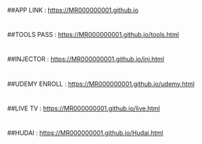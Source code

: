 ##APP LINK : https://MR000000001.github.io
#
#
##TOOLS PASS : https://MR000000001.github.io/tools.html
#
#
##INJECTOR : https://MR000000001.github.io/inj.html
#
#
##UDEMY ENROLL : https://MR000000001.github.io/udemy.html
#
#
##LIVE TV : https://MR000000001.github.io/live.html
#
#
##HUDAI : https://MR000000001.github.io/Hudai.html
